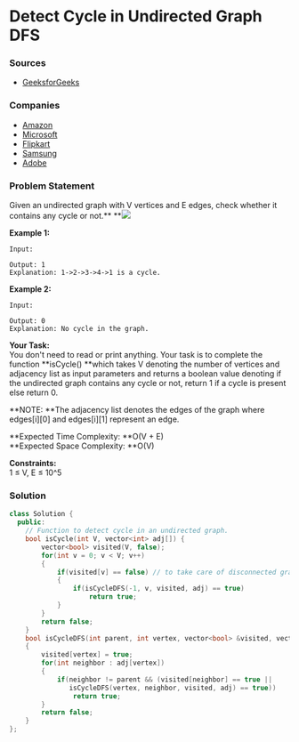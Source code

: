 # Detect Cycle in Undirected Graph DFS

### Sources

* [GeeksforGeeks](https://practice.geeksforgeeks.org/problems/detect-cycle-in-an-undirected-graph/1#)

### Companies

* [Amazon](../../company-based-lists/amazon.md)
* [Microsoft](../../company-based-lists/microsoft.md)
* [Flipkart](../../company-based-lists/flipkart.md)
* [Samsung](../../company-based-lists/samsung.md)
* [Adobe](../../company-based-lists/adobe.md)

### Problem Statement

Given an undirected graph with V vertices and E edges, check whether it contains any cycle or not.** **![](https://c/Users/Mukul%20kumar/Desktop/GFG_PIC.JPG)

**Example 1:**

```
Input:   

Output: 1
Explanation: 1->2->3->4->1 is a cycle.
```

**Example 2:**

```
Input: 

Output: 0
Explanation: No cycle in the graph.
```

**Your Task:**\
 You don't need to read or print anything. Your task is to complete the function **isCycle() **which takes V denoting the number of vertices and adjacency list as input parameters and returns a boolean value denoting if the undirected graph contains any cycle or not, return 1 if a cycle is present else return 0.

**NOTE: **The adjacency list denotes the edges of the graph where edges\[i]\[0] and edges\[i]\[1] represent an edge.

**Expected Time Complexity: **O(V + E)\
**Expected Space Complexity: **O(V)

**Constraints:**\
 1 ≤ V, E ≤ 10^5

### Solution

```cpp
class Solution {
  public:
    // Function to detect cycle in an undirected graph.
    bool isCycle(int V, vector<int> adj[]) {
        vector<bool> visited(V, false);
        for(int v = 0; v < V; v++)
        {
            if(visited[v] == false) // to take care of disconnected graph
            {
                if(isCycleDFS(-1, v, visited, adj) == true)
                    return true;
            }
        }
        return false;
    }
    bool isCycleDFS(int parent, int vertex, vector<bool> &visited, vector<int> adj[])
    {
        visited[vertex] = true;
        for(int neighbor : adj[vertex])
        {
            if(neighbor != parent && (visited[neighbor] == true || 
               isCycleDFS(vertex, neighbor, visited, adj) == true))
                return true;
        }
        return false;
    }
};

```

